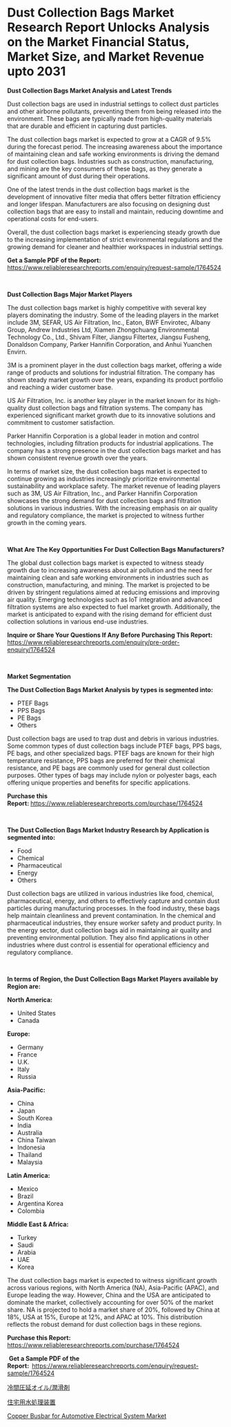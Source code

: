 <p><h1>Dust Collection Bags Market Research Report Unlocks Analysis on the Market Financial Status, Market Size, and Market Revenue upto 2031</h1></p><p><strong>Dust Collection Bags Market Analysis and Latest Trends</strong></p>
<p><p>Dust collection bags are used in industrial settings to collect dust particles and other airborne pollutants, preventing them from being released into the environment. These bags are typically made from high-quality materials that are durable and efficient in capturing dust particles.</p><p>The dust collection bags market is expected to grow at a CAGR of 9.5% during the forecast period. The increasing awareness about the importance of maintaining clean and safe working environments is driving the demand for dust collection bags. Industries such as construction, manufacturing, and mining are the key consumers of these bags, as they generate a significant amount of dust during their operations.</p><p>One of the latest trends in the dust collection bags market is the development of innovative filter media that offers better filtration efficiency and longer lifespan. Manufacturers are also focusing on designing dust collection bags that are easy to install and maintain, reducing downtime and operational costs for end-users.</p><p>Overall, the dust collection bags market is experiencing steady growth due to the increasing implementation of strict environmental regulations and the growing demand for cleaner and healthier workspaces in industrial settings.</p></p>
<p><strong>Get a Sample PDF of the Report:&nbsp;</strong> <a href="https://www.reliableresearchreports.com/enquiry/request-sample/1764524">https://www.reliableresearchreports.com/enquiry/request-sample/1764524</a></p>
<p>&nbsp;</p>
<p><strong>Dust Collection Bags Major Market Players</strong></p>
<p><p>The dust collection bags market is highly competitive with several key players dominating the industry. Some of the leading players in the market include 3M, SEFAR, US Air Filtration, Inc., Eaton, BWF Envirotec, Albany Group, Andrew Industries Ltd, Xiamen Zhongchuang Environmental Technology Co., Ltd., Shivam Filter, Jiangsu Filtertex, Jiangsu Fusheng, Donaldson Company, Parker Hannifin Corporation, and Anhui Yuanchen Envirn.</p><p>3M is a prominent player in the dust collection bags market, offering a wide range of products and solutions for industrial filtration. The company has shown steady market growth over the years, expanding its product portfolio and reaching a wider customer base.</p><p>US Air Filtration, Inc. is another key player in the market known for its high-quality dust collection bags and filtration systems. The company has experienced significant market growth due to its innovative solutions and commitment to customer satisfaction.</p><p>Parker Hannifin Corporation is a global leader in motion and control technologies, including filtration products for industrial applications. The company has a strong presence in the dust collection bags market and has shown consistent revenue growth over the years.</p><p>In terms of market size, the dust collection bags market is expected to continue growing as industries increasingly prioritize environmental sustainability and workplace safety. The market revenue of leading players such as 3M, US Air Filtration, Inc., and Parker Hannifin Corporation showcases the strong demand for dust collection bags and filtration solutions in various industries. With the increasing emphasis on air quality and regulatory compliance, the market is projected to witness further growth in the coming years.</p></p>
<p>&nbsp;</p>
<p><strong>What Are The Key Opportunities For Dust Collection Bags Manufacturers?</strong></p>
<p><p>The global dust collection bags market is expected to witness steady growth due to increasing awareness about air pollution and the need for maintaining clean and safe working environments in industries such as construction, manufacturing, and mining. The market is projected to be driven by stringent regulations aimed at reducing emissions and improving air quality. Emerging technologies such as IoT integration and advanced filtration systems are also expected to fuel market growth. Additionally, the market is anticipated to expand with the rising demand for efficient dust collection solutions in various end-use industries.</p></p>
<p><strong>Inquire or Share Your Questions If Any Before Purchasing This Report:</strong> <a href="https://www.reliableresearchreports.com/enquiry/pre-order-enquiry/1764524">https://www.reliableresearchreports.com/enquiry/pre-order-enquiry/1764524</a></p>
<p>&nbsp;</p>
<p><strong>Market Segmentation</strong></p>
<p><strong>The Dust Collection Bags Market Analysis by types is segmented into:</strong></p>
<p><ul><li>PTEF Bags</li><li>PPS Bags</li><li>PE Bags</li><li>Others</li></ul></p>
<p><p>Dust collection bags are used to trap dust and debris in various industries. Some common types of dust collection bags include PTEF bags, PPS bags, PE bags, and other specialized bags. PTEF bags are known for their high temperature resistance, PPS bags are preferred for their chemical resistance, and PE bags are commonly used for general dust collection purposes. Other types of bags may include nylon or polyester bags, each offering unique properties and benefits for specific applications.</p></p>
<p><strong>Purchase this Report:&nbsp;</strong><a href="https://www.reliableresearchreports.com/purchase/1764524">https://www.reliableresearchreports.com/purchase/1764524</a></p>
<p>&nbsp;</p>
<p><strong>The Dust Collection Bags Market Industry Research by Application is segmented into:</strong></p>
<p><ul><li>Food</li><li>Chemical</li><li>Pharmaceutical</li><li>Energy</li><li>Others</li></ul></p>
<p><p>Dust collection bags are utilized in various industries like food, chemical, pharmaceutical, energy, and others to effectively capture and contain dust particles during manufacturing processes. In the food industry, these bags help maintain cleanliness and prevent contamination. In the chemical and pharmaceutical industries, they ensure worker safety and product purity. In the energy sector, dust collection bags aid in maintaining air quality and preventing environmental pollution. They also find applications in other industries where dust control is essential for operational efficiency and regulatory compliance.</p></p>
<p>&nbsp;</p>
<p><strong>In terms of Region, the Dust Collection Bags Market Players available by Region are:</strong></p>
<p>
    <p> <strong> North America: </strong>
        <ul>
            <li>United States</li>
            <li>Canada</li>
        </ul>
        </p> 
    <p> <strong> Europe: </strong>
        <ul>
            <li>Germany</li>
            <li>France</li>
            <li>U.K.</li>
            <li>Italy</li>
            <li>Russia</li>
        </ul>
        </p> 
    <p> <strong> Asia-Pacific: </strong>
        <ul>
            <li>China</li>
            <li>Japan</li>
            <li>South Korea</li>
            <li>India</li>
            <li>Australia</li>
            <li>China Taiwan</li>
            <li>Indonesia</li>
            <li>Thailand</li>
            <li>Malaysia</li>
        </ul>
        </p> 
    <p> <strong> Latin America: </strong>
        <ul>
            <li>Mexico</li>
            <li>Brazil</li>
            <li>Argentina Korea</li>
            <li>Colombia</li>
        </ul>
        </p> 
    <p> <strong> Middle East & Africa: </strong>
        <ul>
            <li>Turkey</li>
            <li>Saudi</li>
            <li>Arabia</li>
            <li>UAE</li>
            <li>Korea</li>
        </ul>
    </p>
    </p>
<p><p>The dust collection bags market is expected to witness significant growth across various regions, with North America (NA), Asia-Pacific (APAC), and Europe leading the way. However, China and the USA are anticipated to dominate the market, collectively accounting for over 50% of the market share. NA is projected to hold a market share of 20%, followed by China at 18%, USA at 15%, Europe at 12%, and APAC at 10%. This distribution reflects the robust demand for dust collection bags in these regions.</p></p>
<p><strong>Purchase this Report: </strong><a href="https://www.reliableresearchreports.com/purchase/1764524">https://www.reliableresearchreports.com/purchase/1764524</a></p>
<p>&nbsp;<strong>Get a Sample PDF of the Report:&nbsp;&nbsp;</strong><a href="https://www.reliableresearchreports.com/enquiry/request-sample/1764524">https://www.reliableresearchreports.com/enquiry/request-sample/1764524</a></p>
<p><strong></strong></p>
<p><p><a href="https://github.com/JacksonWiza1924/Market-Research-Report-List-1/blob/main/57755595649.md">冷間圧延オイル/潤滑剤</a></p><p><a href="https://github.com/Calvi3ynJerde867/Market-Research-Report-List-1/blob/main/49749105648.md">住宅用水処理装置</a></p><p><a href="https://forested-sushi-9b0.notion.site/Copper-Busbar-for-Automotive-Electrical-System-Market-Size-Focuses-on-Market-Dynamics-In-Depth-Anal-0a3bd7472ca64939b9779409fd6a1549">Copper Busbar for Automotive Electrical System Market</a></p></p>